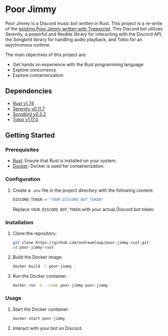 # Poor Jimmy

Poor Jimmy is a Discord music bot written in Rust. This project is a re-write of the [existing Poor Jimmy written with Typescript](https://github.com/andrewmloop/poor-jimmy). This Discord bot utilizes Serenity, a powerful and flexible library for interacting with the Discord API, the Songbird library for handling audio playback, and Tokio for an asychronous runtime.

The main objectives of this project are:
- Get hands on experience with the Rust programming language
- Explore concurrency
- Explore containerization

## Dependencies

- [Rust v1.74](https://www.rust-lang.org/learn)
- [Serenity v0.11.7](https://docs.rs/serenity/0.11.7/serenity/index.html)
- [Songbird v0.3.2](https://docs.rs/songbird/0.3.2/songbird/struct.Songbird.html)
- [Tokio v1.17.0](https://tokio.rs/)

## Getting Started

### Prerequisites

- [Rust](https://www.rust-lang.org/tools/install): Ensure that Rust is installed on your system.
- [Docker](https://www.docker.com/get-started): Docker is used for containerization.

### Configuration

1. Create a `.env` file in the project directory with the following content:

   ```bash
   DISCORD_TOKEN = "YOUR_DISCORD_BOT_TOKEN"
   ```

   Replace `YOUR_DISCORD_BOT_TOKEN` with your actual Discord bot token.

### Installation

1. Clone the repository:

   ```bash
   git clone https://github.com/andrewmloop/poor-jimmy-rust.git
   cd poor-jimmy-rust
   ```

2. Build the Docker image:

   ```bash
   docker build -t poor-jimmy .
   ```

3. Run the Docker container:

   ```bash
   docker run -d --name poor-jimmy poor-jimmy
   ```

### Usage

1. Start the Docker container:

   ```bash
   docker start poor-jimmy
   ```

2. Interact with your bot on Discord.
